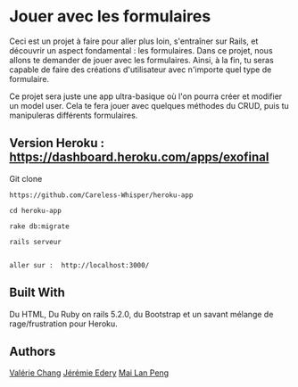 
# Jouer avec les formulaires

Ceci est un projet à faire pour aller plus loin, s'entraîner sur Rails, et découvrir un aspect fondamental : les formulaires. Dans ce projet, nous allons te demander de jouer avec les formulaires. Ainsi, à la fin, tu seras capable de faire des créations d'utilisateur avec n'importe quel type de formulaire.

Ce projet sera juste une app ultra-basique où l'on pourra créer et modifier un model user. Cela te fera jouer avec quelques méthodes du CRUD, puis tu manipuleras différents formulaires.

## Version Heroku : https://dashboard.heroku.com/apps/exofinal 


Git clone

```
https://github.com/Careless-Whisper/heroku-app
```


```
cd heroku-app
```

```
rake db:migrate 

```

```
rails serveur


```

```
aller sur :  http://localhost:3000/

```




## Built With

Du HTML, Du Ruby on rails 5.2.0, du Bootstrap et un savant mélange de rage/frustration pour Heroku. 


## Authors

[Valérie Chang](https://github.com/bbpucca)
[Jérémie Edery](https://github.com/jjeleven11)
[Mai Lan Peng](https://github.com/Careless-Whisper)
